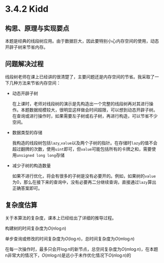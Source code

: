 # 3.4.2 Kidd

## 构思、原理与实现要点

本题是经典的线段树应用。由于数据巨大，因此要特别小心内存空间的使用，动态开辟子树来节省内存。

## 问题解决过程

线段树老师在课上已经讲的很清楚了，主要问题还是内存空间的节省。我采取了一下几种方法来节省内存空间：


- 动态开辟子树
  
  在上课时，老师对线段树的演示是先构造出一个完整的线段树再对其进行操作。本题数据规模较大，很明显这样做会时间超限，可以想到动态开辟子树。在查询或进行操作时，如果需要左子树或右子树，再进行构造，可以节省不少空间。

- 数据类型的存储
  
  我构造的线段树包括`lazy`,`value`以及两个子树的指针。在存储时`lazy`的值不会超过翻牌的次数，使用`uint`即可，但`value`可能包括所有的卡牌之和，需要使用`unsigned long long`存储

- 减少子树的构造数量

  如果不进行优化，将会有很多的子树是没有必要开的。例如，如果树的`value`为0，那么在接下来的查询中，没有必要再二分继续查询，直接通过`lazy`算出正确答案即可。

## 复杂度估算

关于本算法的复杂度，课本上已经给出了详细的推导过程。

构建树的时间复杂度为$O(n\log n)$

单步查询或修改的时间复杂度为$O(\log n)$，总时间复杂度为$O(m\log n)$

在每一次操作时，最多只会开$\log n$的新节点，总空间复杂度为$O(m\log n)$，在本题n非常大的情况下，$O(m \log n)$是远小于未作优化情况下$O(n \log n)$的